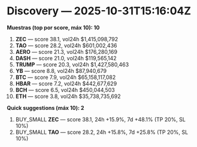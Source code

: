 # Discovery — 2025-10-31T15:16:04Z

**Muestras (top por score, máx 10): 10**

1. **ZEC** — score 38.1, vol24h $1,415,098,792
2. **TAO** — score 28.2, vol24h $601,002,436
3. **AERO** — score 21.3, vol24h $176,280,169
4. **DASH** — score 21.0, vol24h $119,565,142
5. **TRUMP** — score 20.3, vol24h $1,427,580,463
6. **YB** — score 8.8, vol24h $87,940,679
7. **BTC** — score 7.9, vol24h $65,158,117,082
8. **HBAR** — score 7.2, vol24h $442,677,629
9. **BCH** — score 6.5, vol24h $450,044,503
10. **ETH** — score 3.8, vol24h $35,738,735,692

**Quick suggestions (máx 10): 2**

1. BUY_SMALL **ZEC** — score 38.1, 24h +15.9%, 7d +48.1% (TP 20%, SL 10%)
2. BUY_SMALL **TAO** — score 28.2, 24h +15.8%, 7d +25.8% (TP 20%, SL 10%)